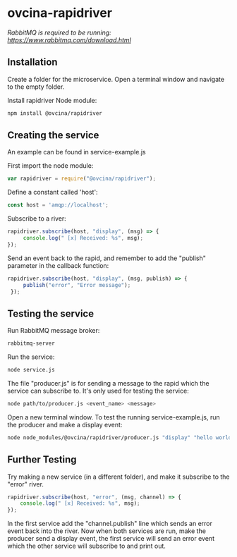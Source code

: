 # ovcina-rapidriver

*RabbitMQ is required to be running: https://www.rabbitmq.com/download.html*

## Installation
Create a folder for the microservice. Open a terminal window and navigate to the empty folder.

Install rapidriver Node module:
```bash
npm install @ovcina/rapidriver
```

## Creating the service
An example can be found in service-example.js

First import the node module: 
```javascript
var rapidriver = require("@ovcina/rapidriver");
```

Define a constant called 'host':
```javascript
const host = 'amqp://localhost';
```

Subscribe to a river: 
```javascript
rapidriver.subscribe(host, "display", (msg) => {
     console.log(" [x] Received: %s", msg);
});
```

Send an event back to the rapid, and remember to add the "publish" parameter in the callback function:
```javascript
rapidriver.subscribe(host, "display", (msg, publish) => {
     publish("error", "Error message");
 });
```

## Testing the service
Run RabbitMQ message broker:
```bash
rabbitmq-server
```

Run the service:
```bash
node service.js
```

The file "producer.js" is for sending a message to the rapid which the service can subscribe to.
It's only used for testing the service:
```bash
node path/to/producer.js <event_name> <message>
```

Open a new terminal window.
To test the running service-example.js, run the producer and make a display event:
```bash
node node_modules/@ovcina/rapidriver/producer.js "display" "hello world"
```

## Further Testing
Try making a new service (in a different folder), and make it subscribe to the "error" river.
```javascript
rapidriver.subscribe(host, "error", (msg, channel) => {
    console.log(" [x] Received: %s", msg);
});
```

In the first service add the "channel.publish" line which sends an error event back into the river.
Now when both services are run, make the producer send a display event, the first service will send an error event which the other service will subscribe to and print out.


